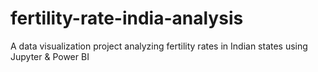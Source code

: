 # fertility-rate-india-analysis
A data visualization project analyzing fertility rates in Indian states using Jupyter &amp; Power BI

